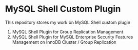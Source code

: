 # MySQL Shell Custom Plugin
This repository stores my work on MySQL Shell custom plugin </br>
1. MySQL Shell Plugin for Group Replication Management 
2. MySQL Shell Plugin for MySQL Enterprise Security Features Management on InnoDB Cluster / Group Replication

